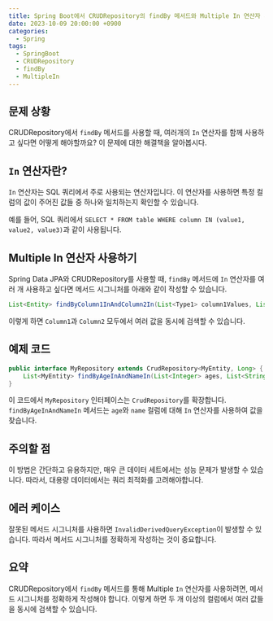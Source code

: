```yaml
---
title: Spring Boot에서 CRUDRepository의 findBy 메서드와 Multiple In 연산자 사용하기
date: 2023-10-09 20:00:00 +0900
categories:
  - Spring
tags:
  - SpringBoot
  - CRUDRepository
  - findBy
  - MultipleIn
---
```

## 문제 상황

CRUDRepository에서 `findBy` 메서드를 사용할 때, 여러개의 `In` 연산자를 함께 사용하고 싶다면 어떻게 해야할까요? 이 문제에 대한 해결책을 알아봅시다.

## `In` 연산자란?

`In` 연산자는 SQL 쿼리에서 주로 사용되는 연산자입니다. 이 연산자를 사용하면 특정 컬럼의 값이 주어진 값들 중 하나와 일치하는지 확인할 수 있습니다.

예를 들어, SQL 쿼리에서 `SELECT * FROM table WHERE column IN (value1, value2, value3)`과 같이 사용됩니다.

## Multiple In 연산자 사용하기

Spring Data JPA와 CRUDRepository를 사용할 때, `findBy` 메서드에 `In` 연산자를 여러 개 사용하고 싶다면 메서드 시그니처를 아래와 같이 작성할 수 있습니다.

```java
List<Entity> findByColumn1InAndColumn2In(List<Type1> column1Values, List<Type2> column2Values);
```

이렇게 하면 `Column1`과 `Column2` 모두에서 여러 값을 동시에 검색할 수 있습니다.

## 예제 코드

```java
public interface MyRepository extends CrudRepository<MyEntity, Long> {
    List<MyEntity> findByAgeInAndNameIn(List<Integer> ages, List<String> names);
}
```

이 코드에서 `MyRepository` 인터페이스는 `CrudRepository`를 확장합니다. `findByAgeInAndNameIn` 메서드는 `age`와 `name` 컬럼에 대해 `In` 연산자를 사용하여 값을 찾습니다.

## 주의할 점

이 방법은 간단하고 유용하지만, 매우 큰 데이터 세트에서는 성능 문제가 발생할 수 있습니다. 따라서, 대용량 데이터에서는 쿼리 최적화를 고려해야합니다.

## 에러 케이스

잘못된 메서드 시그니처를 사용하면 `InvalidDerivedQueryException`이 발생할 수 있습니다. 따라서 메서드 시그니처를 정확하게 작성하는 것이 중요합니다.

## 요약

CRUDRepository에서 `findBy` 메서드를 통해 Multiple `In` 연산자를 사용하려면, 메서드 시그니처를 정확하게 작성해야 합니다. 이렇게 하면 두 개 이상의 컬럼에서 여러 값들을 동시에 검색할 수 있습니다.